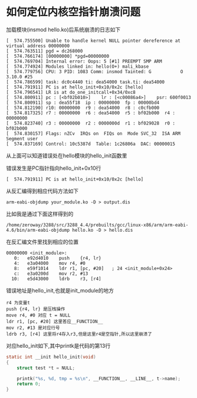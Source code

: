 # 如何定位内核空指针崩溃问题

加载模块(insmod hello.ko)后系统崩溃的日志如下

```shell
[  574.755500] Unable to handle kernel NULL pointer dereference at virtual address 00000000
[  574.763511] pgd = dc268000
[  574.766174] [00000000] *pgd=00000000
[  574.769704] Internal error: Oops: 5 [#1] PREEMPT SMP ARM
[  574.774924] Modules linked in: hello(O+) mali_kbase
[  574.779756] CPU: 3 PID: 1083 Comm: insmod Tainted: G           O 3.10.0 #25
[  574.786599] task: dc0c4440 ti: dea54000 task.ti: dea54000
[  574.791911] PC is at hello_init+0x10/0x2c [hello]
[  574.796541] LR is at do_one_initcall+0x34/0xc8
[  574.800911] pc : [<bf02b010>]    lr : [<c00086a4>]    psr: 600f0013
[  574.800911] sp : dea55f18  ip : 00000000  fp : 00000bd4
[  574.812190] r10: 00000000  r9 : dea54000  r8 : c0cfb000
[  574.817325] r7 : 00000000  r6 : dea54000  r5 : bf02b000  r4 : 00000000
[  574.823740] r3 : 00000000  r2 : 0000000d  r1 : bf029028  r0 : bf02b000
[  574.830157] Flags: nZCv  IRQs on  FIQs on  Mode SVC_32  ISA ARM  Segment user
[  574.837169] Control: 10c5387d  Table: 1c26806a  DAC: 00000015
```

从上面可以知道错误处在hello模块的hello_init函数里

错误发生是PC指针指向hello_init+0x10行

```shell
[  574.791911] PC is at hello_init+0x10/0x2c [hello]
```

从反汇编得到相应代码方法如下

```shell
arm-eabi-objdump your_module.ko -D > output.dis
```

比如我是通过下面这样得到的

```shell
/home/zeroway/3288/src/3288_4.4/prebuilts/gcc/linux-x86/arm/arm-eabi-4.6/bin/arm-eabi-objdump hello.ko -D > hello.dis
```

在反汇编文件里找到相应的位置

```shell
00000000 <init_module>:
   0:	e92d4010 	push	{r4, lr}
   4:	e3a04000 	mov	r4, #0
   8:	e59f1014 	ldr	r1, [pc, #20]	; 24 <init_module+0x24>
   c:	e3a0200d 	mov	r2, #13
  10:	e5d43000 	ldrb	r3, [r4]
```

错误地址是hello_init,也就是init_module的地方

	r4 为变量t
	push {r4, lr} 是压栈操作
	move r4, #0 对应 t = NULL
	ldr r1, [pc, #20] 这里答应__FUNCTION__
	mov r2, #13 是对应行号
	ldrb r3, [r4] 这里将r4存入r3,但是这里r4是空指针,所以这里崩溃了

对应hello_init如下,其中printk是代码的第13行

```c
static int __init hello_init(void)
{
	struct test *t = NULL;

	printk("%s, %d, tmp = %s\n", __FUNCTION__, __LINE__, t->name);
	return 0;
}
```
